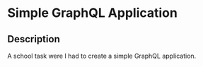 # Simple GraphQL Application

## Description
A school task were I had to create a simple GraphQL application.